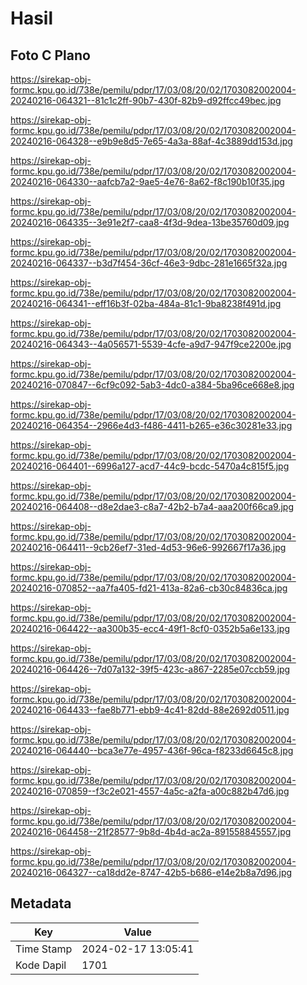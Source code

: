 # Hasil

## Foto C Plano

https://sirekap-obj-formc.kpu.go.id/738e/pemilu/pdpr/17/03/08/20/02/1703082002004-20240216-064321--81c1c2ff-90b7-430f-82b9-d92ffcc49bec.jpg

https://sirekap-obj-formc.kpu.go.id/738e/pemilu/pdpr/17/03/08/20/02/1703082002004-20240216-064328--e9b9e8d5-7e65-4a3a-88af-4c3889dd153d.jpg

https://sirekap-obj-formc.kpu.go.id/738e/pemilu/pdpr/17/03/08/20/02/1703082002004-20240216-064330--aafcb7a2-9ae5-4e76-8a62-f8c190b10f35.jpg

https://sirekap-obj-formc.kpu.go.id/738e/pemilu/pdpr/17/03/08/20/02/1703082002004-20240216-064335--3e91e2f7-caa8-4f3d-9dea-13be35760d09.jpg

https://sirekap-obj-formc.kpu.go.id/738e/pemilu/pdpr/17/03/08/20/02/1703082002004-20240216-064337--b3d7f454-36cf-46e3-9dbc-281e1665f32a.jpg

https://sirekap-obj-formc.kpu.go.id/738e/pemilu/pdpr/17/03/08/20/02/1703082002004-20240216-064341--eff16b3f-02ba-484a-81c1-9ba8238f491d.jpg

https://sirekap-obj-formc.kpu.go.id/738e/pemilu/pdpr/17/03/08/20/02/1703082002004-20240216-064343--4a056571-5539-4cfe-a9d7-947f9ce2200e.jpg

https://sirekap-obj-formc.kpu.go.id/738e/pemilu/pdpr/17/03/08/20/02/1703082002004-20240216-070847--6cf9c092-5ab3-4dc0-a384-5ba96ce668e8.jpg

https://sirekap-obj-formc.kpu.go.id/738e/pemilu/pdpr/17/03/08/20/02/1703082002004-20240216-064354--2966e4d3-f486-4411-b265-e36c30281e33.jpg

https://sirekap-obj-formc.kpu.go.id/738e/pemilu/pdpr/17/03/08/20/02/1703082002004-20240216-064401--6996a127-acd7-44c9-bcdc-5470a4c815f5.jpg

https://sirekap-obj-formc.kpu.go.id/738e/pemilu/pdpr/17/03/08/20/02/1703082002004-20240216-064408--d8e2dae3-c8a7-42b2-b7a4-aaa200f66ca9.jpg

https://sirekap-obj-formc.kpu.go.id/738e/pemilu/pdpr/17/03/08/20/02/1703082002004-20240216-064411--9cb26ef7-31ed-4d53-96e6-992667f17a36.jpg

https://sirekap-obj-formc.kpu.go.id/738e/pemilu/pdpr/17/03/08/20/02/1703082002004-20240216-070852--aa7fa405-fd21-413a-82a6-cb30c84836ca.jpg

https://sirekap-obj-formc.kpu.go.id/738e/pemilu/pdpr/17/03/08/20/02/1703082002004-20240216-064422--aa300b35-ecc4-49f1-8cf0-0352b5a6e133.jpg

https://sirekap-obj-formc.kpu.go.id/738e/pemilu/pdpr/17/03/08/20/02/1703082002004-20240216-064426--7d07a132-39f5-423c-a867-2285e07ccb59.jpg

https://sirekap-obj-formc.kpu.go.id/738e/pemilu/pdpr/17/03/08/20/02/1703082002004-20240216-064433--fae8b771-ebb9-4c41-82dd-88e2692d0511.jpg

https://sirekap-obj-formc.kpu.go.id/738e/pemilu/pdpr/17/03/08/20/02/1703082002004-20240216-064440--bca3e77e-4957-436f-96ca-f8233d6645c8.jpg

https://sirekap-obj-formc.kpu.go.id/738e/pemilu/pdpr/17/03/08/20/02/1703082002004-20240216-070859--f3c2e021-4557-4a5c-a2fa-a00c882b47d6.jpg

https://sirekap-obj-formc.kpu.go.id/738e/pemilu/pdpr/17/03/08/20/02/1703082002004-20240216-064458--21f28577-9b8d-4b4d-ac2a-891558845557.jpg

https://sirekap-obj-formc.kpu.go.id/738e/pemilu/pdpr/17/03/08/20/02/1703082002004-20240216-064327--ca18dd2e-8747-42b5-b686-e14e2b8a7d96.jpg


## Metadata

| Key        | Value               |
| ---------- | ------------------- |
| Time Stamp | 2024-02-17 13:05:41 |
| Kode Dapil | 1701                |




